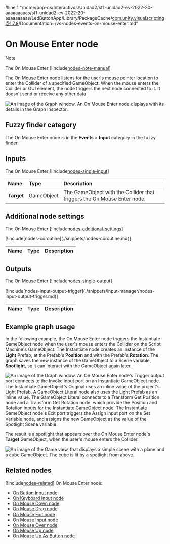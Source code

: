 #line 1 "/home/pop-os/Interactivos/Unidad2/sf1-unidad2-ev-2022-20-aaaaaaaaas/sf1-unidad2-ev-2022-20-aaaaaaaaas/LedButtonApp/Library/PackageCache/com.unity.visualscripting@1.7.8/Documentation~/vs-nodes-events-on-mouse-enter.md"
# On Mouse Enter node

> [!NOTE]
> The On Mouse Enter [!include[nodes-note-manual](./snippets/input-manager/nodes-note-manual.md)]

The On Mouse Enter node listens for the user's mouse pointer location to enter the Collider of a specified GameObject. When the mouse enters the Collider or GUI element, the node triggers the next node connected to it. It doesn't send or receive any other data. 

![An image of the Graph window. An On Mouse Enter node displays with its details in the Graph Inspector.](images/vs-nodes-events-on-mouse-enter-node.png)

## Fuzzy finder category 

The On Mouse Enter node is in the **Events** &gt; **Input** category in the fuzzy finder.

## Inputs 

The On Mouse Enter [!include[nodes-single-input](./snippets/nodes-single-input.md)] 

| **Name**   | **Type**    | **Description** |
| :------    | :---------- | :-------------  |
| **Target** |  GameObject | The GameObject with the Collider that triggers the On Mouse Enter node. |

## Additional node settings 

The On Mouse Enter [!include[nodes-additional-settings](./snippets/nodes-additional-settings.md)]

<table>
<thead>
<tr>
<th><strong>Name</strong></th>
<th><strong>Type</strong></th>
<th><strong>Description</strong></th>
</tr>
</thead>
<tbody>
[!include[nodes-coroutine](./snippets/nodes-coroutine.md)]
</tbody>
</table>

## Outputs

The On Mouse Enter [!include[nodes-single-output](./snippets/nodes-single-output.md)] 

<table>
<thead>
<tr>
<th><strong>Name</strong></th>
<th><strong>Type</strong></th>
<th><strong>Description</strong></th>
</tr>
</thead>
<tbody>
[!include[nodes-input-output-trigger](./snippets/input-manager/nodes-input-output-trigger.md)]
</tbody>
</table>

## Example graph usage 

In the following example, the On Mouse Enter node triggers the Instantiate GameObject node when the user's mouse enters the Collider on the Script Machine's GameObject. The Instantiate node creates an instance of the **Light** Prefab, at the Prefab's **Position** and with the Prefab's **Rotation**. The graph saves the new instance of the GameObject to a Scene variable, **Spotlight**, so it can interact with the GameObject again later. 

![An image of the Graph window. An On Mouse Enter node's Trigger output port connects to the Invoke input port on an Instantiate GameObject node. The Instantiate GameObject's Original uses an inline value of the project's Light Prefab. A GameObject Literal node also uses the Light Prefab as an inline value. The GameObject Literal connects to a Transform Get Position node and a Transform Get Rotation node, which provide the Position and Rotation inputs for the Instantiate GameObject node. The Instantiate GameObject node's Exit port triggers the Assign input port on the Set Variable node, and assigns the new GameObject as the value of the Spotlight Scene variable.](images/vs-nodes-events-on-mouse-enter-example.png)

The result is a spotlight that appears over the On Mouse Enter node's **Target** GameObject, when the user's mouse enters the Collider. 

![An image of the Game view, that displays a simple scene with a plane and a cube GameObject. The cube is lit by a spotlight from above.](images/vs-nodes-events-on-mouse-enter-example-2.png)

## Related nodes 

[!include[nodes-related](./snippets/nodes-related.md)] On Mouse Enter node:

- [On Button Input node](vs-nodes-events-on-button-input.md)
- [On Keyboard Input node](vs-nodes-events-on-keyboard-input.md)
- [On Mouse Down node](vs-nodes-events-on-mouse-down.md)
- [On Mouse Drag node](vs-nodes-events-on-mouse-drag.md)
- [On Mouse Exit node](vs-nodes-events-on-mouse-exit.md)
- [On Mouse Input node](vs-nodes-events-on-mouse-input.md)
- [On Mouse Over node](vs-nodes-events-on-mouse-over.md)
- [On Mouse Up node](vs-nodes-events-on-mouse-up.md)
- [On Mouse Up As Button node](vs-nodes-events-on-mouse-up-button.md)


